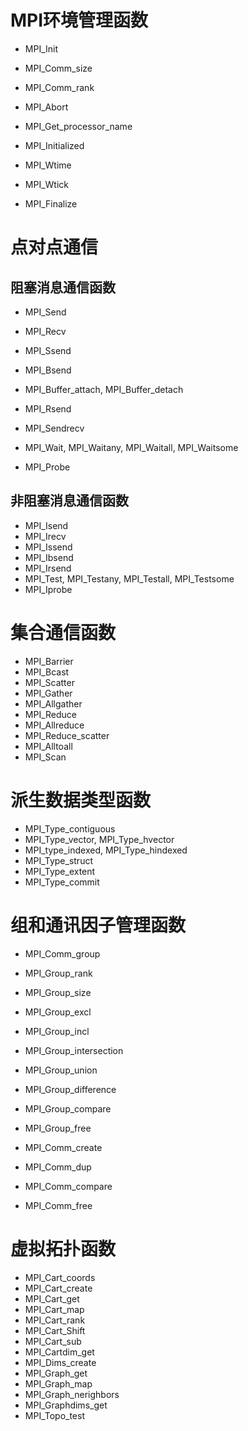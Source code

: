 # MPI环境管理函数

* MPI_Init

* MPI_Comm_size

* MPI_Comm_rank

* MPI_Abort

* MPI_Get_processor_name

* MPI_Initialized

* MPI_Wtime

* MPI_Wtick

* MPI_Finalize

# 点对点通信

## 阻塞消息通信函数

* MPI_Send

* MPI_Recv

* MPI_Ssend

* MPI_Bsend

* MPI_Buffer_attach, MPI_Buffer_detach

* MPI_Rsend

* MPI_Sendrecv

* MPI_Wait, MPI_Waitany, MPI_Waitall, MPI_Waitsome

* MPI_Probe

## 非阻塞消息通信函数
* MPI_Isend
* MPI_Irecv
* MPI_Issend
* MPI_Ibsend
* MPI_Irsend
* MPI_Test, MPI_Testany, MPI_Testall, MPI_Testsome
* MPI_Iprobe

# 集合通信函数
* MPI_Barrier
* MPI_Bcast
* MPI_Scatter
* MPI_Gather
* MPI_Allgather
* MPI_Reduce
* MPI_Allreduce
* MPI_Reduce_scatter
* MPI_Alltoall
* MPI_Scan

# 派生数据类型函数
* MPI_Type_contiguous
* MPI_Type_vector, MPI_Type_hvector
* MPI_type_indexed, MPI_Type_hindexed
* MPI_Type_struct
* MPI_Type_extent
* MPI_Type_commit

# 组和通讯因子管理函数
* MPI_Comm_group

* MPI_Group_rank

* MPI_Group_size

* MPI_Group_excl

* MPI_Group_incl

* MPI_Group_intersection

* MPI_Group_union

* MPI_Group_difference

* MPI_Group_compare

* MPI_Group_free

* MPI_Comm_create

* MPI_Comm_dup

* MPI_Comm_compare

* MPI_Comm_free

# 虚拟拓扑函数
* MPI_Cart_coords
* MPI_Cart_create
* MPI_Cart_get
* MPI_Cart_map
* MPI_Cart_rank
* MPI_Cart_Shift
* MPI_Cart_sub
* MPI_Cartdim_get
* MPI_Dims_create
* MPI_Graph_get
* MPI_Graph_map
* MPI_Graph_nerighbors
* MPI_Graphdims_get
* MPI_Topo_test